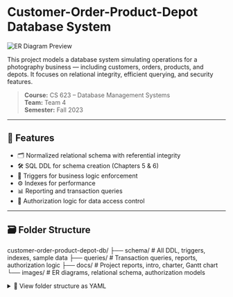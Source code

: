 # Customer-Order-Product-Depot Database System

![ER Diagram Preview](images/Screenshot_2023-09-25.png)

This project models a database system simulating operations for a photography business — including customers, orders, products, and depots. It focuses on relational integrity, efficient querying, and security features.

> **Course:** CS 623 – Database Management Systems  
> **Team:** Team 4  
> **Semester:** Fall 2023

---

## 🧩 Features

- 🗂️ Normalized relational schema with referential integrity
- 🛠️ SQL DDL for schema creation (Chapters 5 & 6)
- 🔁 Triggers for business logic enforcement
- ⚙️ Indexes for performance
- 📊 Reporting and transaction queries
- 🔐 Authorization logic for data access control

---

## 🗃️ Folder Structure

customer-order-product-depot-db/
├── schema/        # All DDL, triggers, indexes, sample data
├── queries/       # Transaction queries, reports, authorization logic
├── docs/          # Project reports, intro, charter, Gantt chart
└── images/        # ER diagrams, relational schema, authorization models

<details>
<summary>📁 View folder structure as YAML</summary>

```yaml
customer-order-product-depot-db:
  schema:
    - ddl.sql
    - sample_data.sql
    - triggers.sql
    - indexes.sql
  queries:
    - reports.sql
    - transactions.sql
    - authorization.sql
  docs:
    - Project_Introduction.docx
    - Team_Charter.docx
    - Final_Report.docx
    - Gantt_Chart.xlsx
    - Chapter5_Writeup.docx
    - Chapter6_Report.docx
    - Chapter8_SecurityReport.docx
    - Chapter10_FinalReview.docx
  images:
    - ER_Diagram_Original.vsdx
    - ER_Diagram_Conditions.vsd
    - Relational_Schema.vsdx
    - Authorization_Visio.vsdx
    - Screenshot_2023-09-25.png
    - group_09-30-23.drawio

